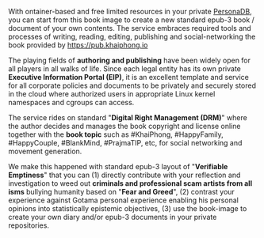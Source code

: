 With ontainer-based and free limited resources in your private <a href="https://github.com/khaiphong/personadb" target="_blank">PersonaDB</a>, you can start from this book image to create a new standard epub-3 book / document of your own contents. The service embraces required tools and processes of writing, reading, editing, publishing and social-networking the book provided by https://pub.khaiphong.io

The playing fields of <b>authoring and publishing</b> have been widely open for all players in all walks of life. Since each legal entity has its own private <b>Executive Information Portal (EIP)</b>, it is an excellent template and service for all corporate policies and documents to be privately and securely stored in the cloud where authorized users in appropriate Linux kernel namespaces and cgroups can access.

The service rides on standard "<b>Digital Right Management (DRM)</b>" where the author decides and manages the book copyright and license online together with the <b>book topic</b> such as #KhaiPhong, #HappyFamily, #HappyCouple, #BlankMind, #PrajmaTIP, etc, for social networking and movement generation. 

We make this happened with standard epub-3 layout of "<b>Verifiable Emptiness</b>" that you can (1) directly contribute with your reflection and investigation to weed out <b>criminals and professional scam artists from all isms</b> bullying humanity based on "<b>Fear and Greed</b>", (2) contrast your experience against Gotama personal experience enabling his personal opinions into statistically epistemic objectives, (3) use the book-image to create your own diary and/or epub-3 documents in your private repositories.
